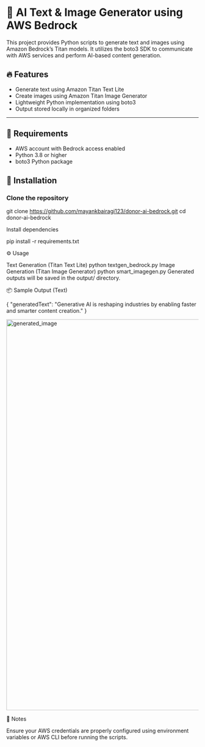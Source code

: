 # 🧠 AI Text & Image Generator using AWS Bedrock

This project provides Python scripts to generate text and images using Amazon Bedrock’s Titan models. It utilizes the boto3 SDK to communicate with AWS services and perform AI-based content generation.

## 🔥 Features

- Generate text using Amazon Titan Text Lite
- Create images using Amazon Titan Image Generator
- Lightweight Python implementation using boto3
- Output stored locally in organized folders

---

## 🧰 Requirements

- AWS account with Bedrock access enabled
- Python 3.8 or higher
- boto3 Python package

## 🚀 Installation

### Clone the repository

git clone https://github.com/mayankbairagi123/donor-ai-bedrock.git
cd donor-ai-bedrock

Install dependencies

pip install -r requirements.txt

⚙ Usage

Text Generation (Titan Text Lite)
python textgen_bedrock.py
Image Generation (Titan Image Generator)
python smart_imagegen.py
Generated outputs will be saved in the output/ directory.

📦 Sample Output (Text)

{
  "generatedText": "Generative AI is reshaping industries by enabling faster and smarter content creation."
}

<img width="1024" height="1024" alt="generated_image" src="https://github.com/user-attachments/assets/998ea6e3-9f03-48f6-95ec-03c5411fbff1" />

📌 Notes

Ensure your AWS credentials are properly configured using environment variables or AWS CLI before running the scripts.
